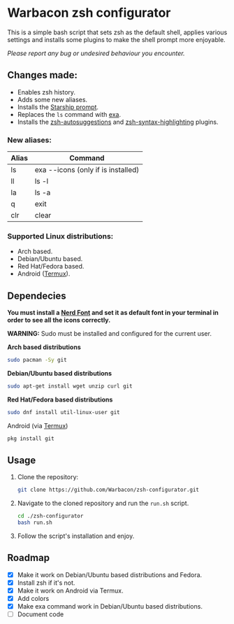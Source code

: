 # Warbacon zsh configurator

This is a simple bash script that sets zsh as the default shell, applies various settings and installs some plugins to make the shell prompt more enjoyable. 

*Please report any bug or undesired behaviour you encounter.*

## Changes made:

- Enables zsh history.
- Adds some new aliases.
- Installs the [Starship prompt](https://starship.rs).
- Replaces the `ls` command with [exa](https://the.exa.website/).
- Installs the [zsh-autosuggestions](https://github.com/zsh-users/zsh-autosuggestions.git) and [zsh-syntax-highlighting](https://github.com/zsh-users/zsh-syntax-highlighting) plugins.

### New aliases:

| Alias | Command                               |
| ----- | -----------------------------         |
| ls    | exa --icons (only if is installed)    |
| ll    | ls -l                                 |
| la    | ls -a                                 |
| q     | exit                                  |
| clr   | clear                                 |

### Supported Linux distributions:

- Arch based.
- Debian/Ubuntu based.
- Red Hat/Fedora based.
- Android ([Termux](https://termux.com/)).

## Dependecies

**You must install a [Nerd Font](https://www.nerdfonts.com/font-downloads) and set it as default font in your terminal in order to see all the icons correctly.**

**WARNING:** Sudo must be installed and configured for the current user.

**Arch based distributions**

```sh
sudo pacman -Sy git
```

**Debian/Ubuntu based distributions**

```sh
sudo apt-get install wget unzip curl git
```

**Red Hat/Fedora based distributions**

```sh
sudo dnf install util-linux-user git
```

Android (via [Termux](https://termux.com/))

```sh
pkg install git
```

## Usage

1. Clone the repository:
   
   ```sh
   git clone https://github.com/Warbacon/zsh-configurator.git
   ```

2. Navigate to the cloned repository and run the `run.sh` script.
   
   ```sh
   cd ./zsh-configurator
   bash run.sh
   ```

3. Follow the script's installation and enjoy.

## Roadmap

- [x] Make it work on Debian/Ubuntu based distributions and Fedora.
- [x] Install zsh if it's not.
- [x] Make it work on Android via Termux.
- [x] Add  colors
- [x] Make exa command work in Debian/Ubuntu based distributions.
- [ ] Document code
